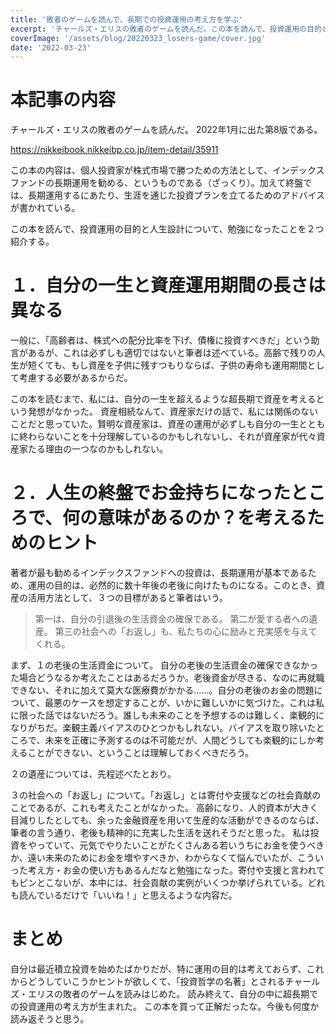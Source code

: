 ```yaml
---
title: '敗者のゲームを読んで、長期での投資運用の考え方を学ぶ'
excerpt: 'チャールズ・エリスの敗者のゲームを読んだ。この本を読んで、投資運用の目的と人生設計について、勉強になったことを２つ紹介する。'
coverImage: '/assets/blog/20220323_losers-game/cover.jpg'
date: '2022-03-23'
---
```


# 本記事の内容

チャールズ・エリスの敗者のゲームを読んだ。
2022年1月に出た第8版である。

https://nikkeibook.nikkeibp.co.jp/item-detail/35911

この本の内容は、個人投資家が株式市場で勝つための方法として、インデックスファンドの長期運用を勧める、というものである（ざっくり）。加えて終盤では、長期運用するにあたり、生涯を通じた投資プランを立てるためのアドバイスが書かれている。

この本を読んで、投資運用の目的と人生設計について、勉強になったことを２つ紹介する。


# １．自分の一生と資産運用期間の長さは異なる
一般に、「高齢者は、株式への配分比率を下げ、債権に投資すべきだ」という助言があるが、これは必ずしも適切ではないと筆者は述べている。高齢で残りの人生が短くても、もし資産を子供に残すつもりならば、子供の寿命も運用期間として考慮する必要があるからだ。

この本を読むまで、私には、自分の一生を超えるような超長期で資産を考えるという発想がなかった。
資産相続なんて、資産家だけの話で、私には関係のないことだと思っていた。賢明な資産家は、資産の運用が必ずしも自分の一生とともに終わらないことを十分理解しているのかもしれないし、それが資産家が代々資産家たる理由の一つなのかもしれない。


# ２．人生の終盤でお金持ちになったところで、何の意味があるのか？を考えるためのヒント
著者が最も勧めるインデックスファンドへの投資は、長期運用が基本であるため、運用の目的は、必然的に数十年後の老後に向けたものになる。このとき、資産の活用方法として、３つの目標があると筆者はいう。

> 第一は、自分の引退後の生活資金の確保である。
> 第二が愛する者への遺産。
> 第三の社会への「お返し」も、私たちの心に励みと充実感を与えてくれる。

まず、１の老後の生活資金について。
自分の老後の生活資金の確保できなかった場合どうなるか考えたことはあるだろうか。老後資金が尽きる、なのに再就職できない、それに加えて莫大な医療費がかかる......。自分の老後のお金の問題について、最悪のケースを想定することが、いかに難しいかに気づけた。これは私に限った話ではないだろう。誰しも未来のことを予想するのは難しく、楽観的になりがちだ。楽観主義バイアスのひとつかもしれない。バイアスを取り除いたところで、未来を正確に予測するのは不可能だが、人間どうしても楽観的にしか考えることができない、ということは理解しておくべきだろう。

２の遺産については、先程述べたとおり。

３の社会への「お返し」について。「お返し」とは寄付や支援などの社会貢献のことであるが、これも考えたことがなかった。
高齢になり、人的資本が大きく目減りしたとしても、余った金融資産を用いて生産的な活動ができるのならば、筆者の言う通り、老後も精神的に充実した生活を送れそうだと思った。
私は投資をやっていて、元気でやりたいことがたくさんある若いうちにお金を使うべきか、遠い未来のためにお金を増やすべきか、わからなくて悩んでいたが、こういった考え方・お金の使い方もあるんだなと勉強になった。寄付や支援と言われてもピンとこないが、本中には、社会貢献の実例がいくつか挙げられている。どれも読んでいるだけで「いいね！」と思えるような内容だ。


# まとめ

自分は最近積立投資を始めたばかりだが、特に運用の目的は考えておらず、これからどうしていこうかヒントが欲しくて、「投資哲学の名著」とされるチャールズ・エリスの敗者のゲームを読みはじめた。
読み終えて、自分の中に超長期での投資運用の考え方が生まれた。
この本を買って正解だったな。今後も何度か読み返そうと思う。